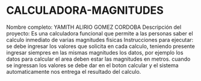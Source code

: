 # CALCULADORA-MAGNITUDES
Nombre completo: YAMITH ALIRIO GOMEZ CORDOBA
Descripción del proyecto: Es una calculadora funcional que permite a las personas saber el calculo inmediato de varias magnitudes fisicas
Instrucciones para ejecutar: se debe ingresar los valores que solicita en cada calculo, teniendo presente ingresar siempres en las mismas magnitudes los datos, por ejemplo los datos para calcular el area deben estar las magnitudes en metros. cuando se ingressan los valores se debe dar en el boton calcular y el sistema automaticamente nos entrega el resultado del calculo.
